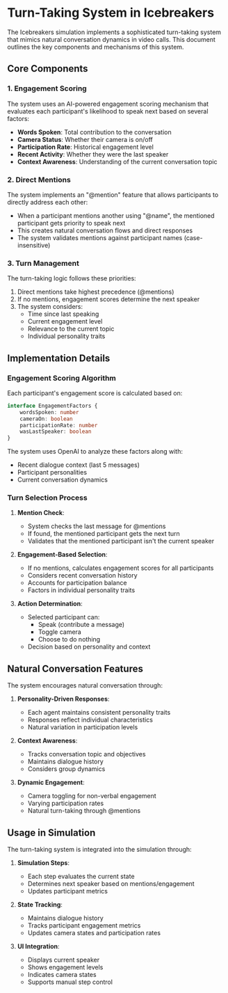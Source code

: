 # Turn-Taking System in Icebreakers

The Icebreakers simulation implements a sophisticated turn-taking system that mimics natural conversation dynamics in video calls. This document outlines the key components and mechanisms of this system.

## Core Components

### 1. Engagement Scoring
The system uses an AI-powered engagement scoring mechanism that evaluates each participant's likelihood to speak next based on several factors:

- **Words Spoken**: Total contribution to the conversation
- **Camera Status**: Whether their camera is on/off
- **Participation Rate**: Historical engagement level
- **Recent Activity**: Whether they were the last speaker
- **Context Awareness**: Understanding of the current conversation topic

### 2. Direct Mentions
The system implements an "@mention" feature that allows participants to directly address each other:

- When a participant mentions another using "@name", the mentioned participant gets priority to speak next
- This creates natural conversation flows and direct responses
- The system validates mentions against participant names (case-insensitive)

### 3. Turn Management
The turn-taking logic follows these priorities:

1. Direct mentions take highest precedence (@mentions)
2. If no mentions, engagement scores determine the next speaker
3. The system considers:
   - Time since last speaking
   - Current engagement level
   - Relevance to the current topic
   - Individual personality traits

## Implementation Details

### Engagement Scoring Algorithm
Each participant's engagement score is calculated based on:

```typescript
interface EngagementFactors {
    wordsSpoken: number
    cameraOn: boolean
    participationRate: number
    wasLastSpeaker: boolean
}
```

The system uses OpenAI to analyze these factors along with:
- Recent dialogue context (last 5 messages)
- Participant personalities
- Current conversation dynamics

### Turn Selection Process

1. **Mention Check**:
   - System checks the last message for @mentions
   - If found, the mentioned participant gets the next turn
   - Validates that the mentioned participant isn't the current speaker

2. **Engagement-Based Selection**:
   - If no mentions, calculates engagement scores for all participants
   - Considers recent conversation history
   - Accounts for participation balance
   - Factors in individual personality traits

3. **Action Determination**:
   - Selected participant can:
     - Speak (contribute a message)
     - Toggle camera
     - Choose to do nothing
   - Decision based on personality and context

## Natural Conversation Features

The system encourages natural conversation through:

1. **Personality-Driven Responses**:
   - Each agent maintains consistent personality traits
   - Responses reflect individual characteristics
   - Natural variation in participation levels

2. **Context Awareness**:
   - Tracks conversation topic and objectives
   - Maintains dialogue history
   - Considers group dynamics

3. **Dynamic Engagement**:
   - Camera toggling for non-verbal engagement
   - Varying participation rates
   - Natural turn-taking through @mentions

## Usage in Simulation

The turn-taking system is integrated into the simulation through:

1. **Simulation Steps**:
   - Each step evaluates the current state
   - Determines next speaker based on mentions/engagement
   - Updates participant metrics

2. **State Tracking**:
   - Maintains dialogue history
   - Tracks participant engagement metrics
   - Updates camera states and participation rates

3. **UI Integration**:
   - Displays current speaker
   - Shows engagement levels
   - Indicates camera states
   - Supports manual step control
